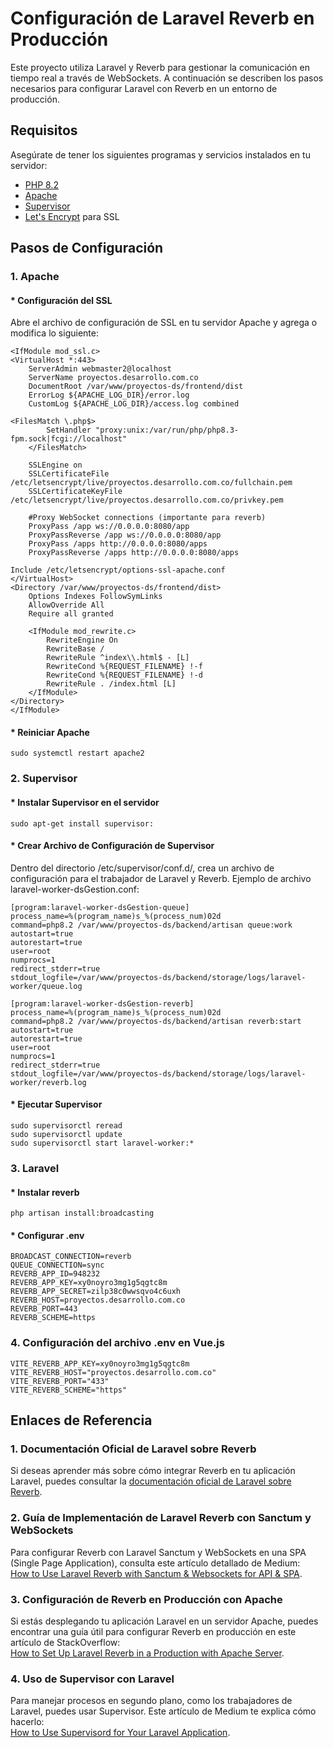 # Configuración de Laravel Reverb en Producción

Este proyecto utiliza Laravel y Reverb para gestionar la comunicación en tiempo real a través de WebSockets. A continuación se describen los pasos necesarios para configurar Laravel con Reverb en un entorno de producción.

## Requisitos

Asegúrate de tener los siguientes programas y servicios instalados en tu servidor:

- [PHP 8.2](https://www.php.net/)
- [Apache](https://httpd.apache.org/)
- [Supervisor](http://supervisord.org/)
- [Let's Encrypt](https://letsencrypt.org/) para SSL

## Pasos de Configuración

### 1. Apache
#### * Configuración del SSL

Abre el archivo de configuración de SSL en tu servidor Apache y agrega o modifica lo siguiente:

    <IfModule mod_ssl.c>
    <VirtualHost *:443>
        ServerAdmin webmaster2@localhost
        ServerName proyectos.desarrollo.com.co
        DocumentRoot /var/www/proyectos-ds/frontend/dist
        ErrorLog ${APACHE_LOG_DIR}/error.log
        CustomLog ${APACHE_LOG_DIR}/access.log combined

    <FilesMatch \.php$>
            SetHandler "proxy:unix:/var/run/php/php8.3-fpm.sock|fcgi://localhost"
        </FilesMatch>
        
        SSLEngine on
        SSLCertificateFile /etc/letsencrypt/live/proyectos.desarrollo.com.co/fullchain.pem
        SSLCertificateKeyFile /etc/letsencrypt/live/proyectos.desarrollo.com.co/privkey.pem

        #Proxy WebSocket connections (importante para reverb)
        ProxyPass /app ws://0.0.0.0:8080/app
        ProxyPassReverse /app ws://0.0.0.0:8080/app
        ProxyPass /apps http://0.0.0.0:8080/apps
        ProxyPassReverse /apps http://0.0.0.0:8080/apps

    Include /etc/letsencrypt/options-ssl-apache.conf
    </VirtualHost>
    <Directory /var/www/proyectos-ds/frontend/dist>
        Options Indexes FollowSymLinks
        AllowOverride All
        Require all granted

        <IfModule mod_rewrite.c>
            RewriteEngine On
            RewriteBase /
            RewriteRule ^index\\.html$ - [L]
            RewriteCond %{REQUEST_FILENAME} !-f
            RewriteCond %{REQUEST_FILENAME} !-d
            RewriteRule . /index.html [L]
        </IfModule>
    </Directory>
    </IfModule> 
#### * Reiniciar Apache
    sudo systemctl restart apache2

### 2. Supervisor
#### * Instalar Supervisor en el servidor

    sudo apt-get install supervisor: 
#### * Crear Archivo de Configuración de Supervisor
Dentro del directorio /etc/supervisor/conf.d/, crea un archivo de configuración para el trabajador de Laravel y Reverb. Ejemplo de archivo laravel-worker-dsGestion.conf:

    [program:laravel-worker-dsGestion-queue]
    process_name=%(program_name)s_%(process_num)02d
    command=php8.2 /var/www/proyectos-ds/backend/artisan queue:work
    autostart=true
    autorestart=true
    user=root
    numprocs=1
    redirect_stderr=true
    stdout_logfile=/var/www/proyectos-ds/backend/storage/logs/laravel-worker/queue.log

    [program:laravel-worker-dsGestion-reverb]
    process_name=%(program_name)s_%(process_num)02d
    command=php8.2 /var/www/proyectos-ds/backend/artisan reverb:start
    autostart=true
    autorestart=true
    user=root
    numprocs=1
    redirect_stderr=true
    stdout_logfile=/var/www/proyectos-ds/backend/storage/logs/laravel-worker/reverb.log

#### * Ejecutar Supervisor
    sudo supervisorctl reread
    sudo supervisorctl update
    sudo supervisorctl start laravel-worker:*

### 3. Laravel
#### * Instalar reverb
    php artisan install:broadcasting
#### * Configurar .env

    BROADCAST_CONNECTION=reverb
    QUEUE_CONNECTION=sync
    REVERB_APP_ID=948232
    REVERB_APP_KEY=xy0noyro3mg1g5qgtc8m
    REVERB_APP_SECRET=zilp38c0wwsqvo4c6uxh
    REVERB_HOST=proyectos.desarrollo.com.co
    REVERB_PORT=443
    REVERB_SCHEME=https

### 4. Configuración del archivo .env en Vue.js

    VITE_REVERB_APP_KEY=xy0noyro3mg1g5qgtc8m
    VITE_REVERB_HOST="proyectos.desarrollo.com.co"
    VITE_REVERB_PORT="433"
    VITE_REVERB_SCHEME="https"


## Enlaces de Referencia

### 1. **Documentación Oficial de Laravel sobre Reverb**
Si deseas aprender más sobre cómo integrar Reverb en tu aplicación Laravel, puedes consultar la [documentación oficial de Laravel sobre Reverb](https://laravel.com/docs/11.x/reverb).

### 2. **Guía de Implementación de Laravel Reverb con Sanctum y WebSockets**
Para configurar Reverb con Laravel Sanctum y WebSockets en una SPA (Single Page Application), consulta este artículo detallado de Medium:  
[How to Use Laravel Reverb with Sanctum & Websockets for API & SPA](https://medium.com/@datascale/how-to-use-laravel-reverb-with-sanctum-websockets-for-api-spa-e1391f9843be).

### 3. **Configuración de Reverb en Producción con Apache**
Si estás desplegando tu aplicación Laravel en un servidor Apache, puedes encontrar una guía útil para configurar Reverb en producción en este artículo de StackOverflow:  
[How to Set Up Laravel Reverb in a Production with Apache Server](https://stackoverflow.com/questions/78679529/how-to-set-up-laravel-reverb-in-a-production-with-apache-server).

### 4. **Uso de Supervisor con Laravel**
Para manejar procesos en segundo plano, como los trabajadores de Laravel, puedes usar Supervisor. Este artículo de Medium te explica cómo hacerlo:  
[How to Use Supervisord for Your Laravel Application](https://medium.com/@danielarcher/how-to-use-supervisord-for-your-laravel-application-66015f104703).
